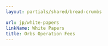 ```yaml
---
layout: partials/shared/bread-crumbs

url: jp/white-papers
linkName: White Papers
title: Orbs Operation Fees
---
```

